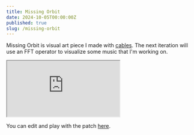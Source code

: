 ```yaml
---
title: Missing Orbit
date: 2024-10-05T00:00:00Z
published: true
slug: /missing-orbit
---
```


Missing Orbit is visual art piece I made with [cables](https://cables.gl/about). The next iteration will use an FFT operator to visualize some music that I'm working on.

<div class="iframe-container">
  <iframe class="embed" src="https://cables.gl/view/jxn84p"></iframe>
</div>

You can edit and play with the patch [here](https://cables.gl/p/jxn84p).
